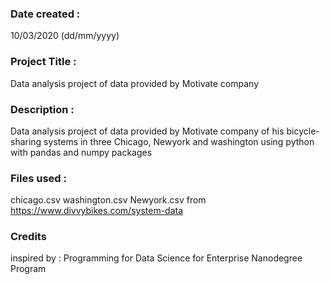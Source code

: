 ### Date created :
10/03/2020 (dd/mm/yyyy)

### Project Title :
Data analysis project of data provided by Motivate company

### Description :
Data analysis project of data provided by Motivate company of his bicycle-sharing systems in three Chicago, Newyork and washington using python with pandas and numpy packages 

### Files used :
chicago.csv
washington.csv
Newyork.csv
from https://www.divvybikes.com/system-data


### Credits
inspired by : Programming for Data Science for Enterprise Nanodegree Program